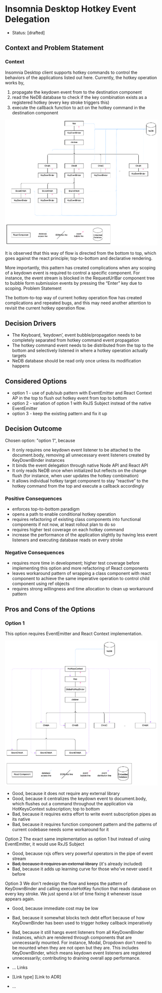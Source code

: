 # Insomnia Desktop Hotkey Event Delegation
* Status: [drafted]

## Context and Problem Statement

### Context
Insomnia Desktop client supports hotkey commands to control the behaviors of the applications listed out here. Currently, the hotkey operation works by,

1. propagate the keydown event from <KeyDownBinder /> to the destination component
2. read the NeDB database to check if the key combination exists as a registered hotkey (every key stroke triggers this)
3. execute the callback function to act on the hotkey command in the destination component

![plot](./current-diagram.png)

It is observed that this way of flow is directed from the bottom to top, which goes against the react principle; top-to-bottom and declarative rendering.

More importantly, this pattern has created complications when any scoping of a keydown event is required to control a specific component. For instance, the event stream is blocked in the RequestUrlBar component tree to bubble form submission events by pressing the “Enter” key due to scoping.
Problem Statement

The bottom-to-top way of current hotkey operation flow has created complications and repeated bugs, and this may need another attention to revisit the current hotkey operation flow.

## Decision Drivers

* The Keyboard, ‘keydown’, event bubble/propagation needs to be completely separated from hotkey command event propagation
* The hotkey command event needs to be distributed from the top to the bottom and selectively listened in where a hotkey operation actually targets
* NeDB database should be read only once unless its modification happens

## Considered Options
* option 1 - use of pub/sub pattern with EventEmitter and React Context AP in the top to flush out hotkey event from top to bottom
* option 2 - variation of option 1 with RxJS Subject instead of the native EventEmitter
* option 3 - keep the existing pattern and fix it up

## Decision Outcome
Chosen option: "option 1", because
* It only requires one keydown event listener to be attached to the document.body, removing all unnecessary event listeners created by KeyDownBinder instances
* It binds the event delegation through native Node API and React API
* It only reads NeDB once when initialized but reflects on the change flush (for instance, when user updates the hotkey combination)
* It allows individual hotkey target component to stay “reactive” to the hotkey command from the top and execute a callback accordingly

### Positive Consequences
* enforces top-to-bottom paradigm
* opens a path to enable conditional hotkey operation
* requires refactoring of existing class components into functional components if not now, at least rollout plan to do so
* requires higher test coverage on each hotkey command
* increase the performance of the application slightly by having less event listeners and executing database reads on every stroke

### Negative Consequences
* requires more time in development; higher test coverage before implementing this option and more refactoring of React components
* leaves workaround pattern of wrapping a class component with react component to achieve the same imperative operation to control child component using ref objects
* requires strong willingness and time allocation to clean up workaround pattern

## Pros and Cons of the Options
### Option 1
This option requires EventEmitter and React Context implementation. 

![plot](./option-1-diagram.png)

* Good, because it does not require any external library
* Good, because it centralizes the keydown event to document.body, which flushes out a command throughout the application via HotKeysContext subscription; top to bottom
* Bad, because it requires extra effort to write event subscription pipes as its native
* Bad, because it requires function component pattern and the patterns of current codebase needs some workaround for it

Option 2
The exact same implementation as option 1 but instead of using EventEmitter, it would use RxJS Subject

* Good, because rxjs offers very powerful operators in the pipe of event stream
* ~~Bad, because it requires an external library~~ (it's already included)
* Bad, because it adds up learning curve for those who've never used it before

Option 3
We don't redesign the flow and keeps the pattern of KeyDownBinder and calling executeHotKey function that reads database on every key stroke. We just spend a lot of time fixing it whenever issue appears again.

* Good, because immediate cost may be low
* Bad, because it somewhat blocks tech debt effort because of how KeyDownBinder has been used to trigger hotkey callback imperatively
* Bad, because it still hangs event listeners from all KeyDownBinder instances, which are rendered through components that are unnecessarily mounted. For instance, Modal, Dropdown don't need to be mounted when they are not open but they are. This includes KeyDownBinder, which means keydown event listeners are registered unnecessarily; contributing to draining overall app performance.

* … <!-- numbers of pros and cons can vary -->
Links
* [Link type] [Link to ADR] <!-- example: Refined by [ADR-0005](0005-example.md) -->
* … <!-- numbers of links can vary -->

<!-- markdownlint-disable-file MD013 -->



